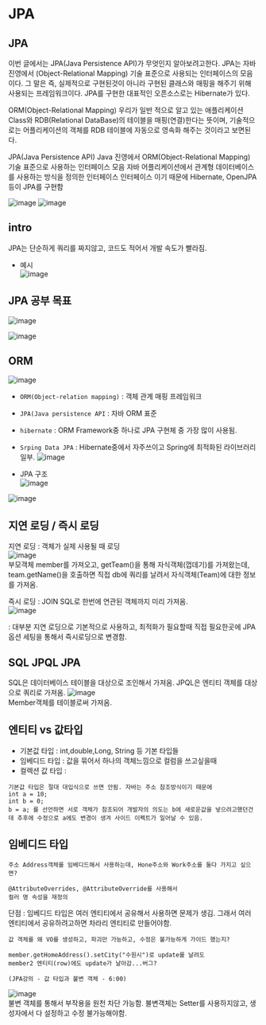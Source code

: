 # JPA


## JPA
이번 글에서는 JPA(Java Persistence API)가 무엇인지 알아보려고한다. JPA는 자바 진영에서 
(Object-Relational Mapping) 기술 표준으로 사용되는 인터페이스의 모음이다. 그 말은 즉, 실제적으로 구현된것이 아니라 구현된 클래스와 매핑을 해주기 위해 사용되는 프레임워크이다. JPA를 구현한 대표적인 오픈소스로는 Hibernate가 있다.

ORM(Object-Relational Mapping) 우리가 일반 적으로 알고 있는 애플리케이션 Class와 RDB(Relational DataBase)의 테이블을 매핑(연결)한다는 뜻이며, 기술적으로는 어플리케이션의 객체를 RDB 테이블에 자동으로 영속화 해주는 것이라고 보면된다.

JPA(Java Persistence API) Java 진영에서 ORM(Object-Relational Mapping) 기술 표준으로 사용하는 인터페이스 모음 자바 어플리케이션에서 관계형 데이터베이스를 사용하는 방식을 정의한 인터페이스 인터페이스 이기 때문에 Hibernate, OpenJPA 등이 JPA를 구현함

![image](https://user-images.githubusercontent.com/35188271/174612482-930a3cf9-a01c-4b93-a5f0-1c5dde793ca0.png)
![image](https://user-images.githubusercontent.com/35188271/174612507-5adffcbc-c983-4049-8ca2-81593e0bc24e.png)



## intro
JPA는 단순하게 쿼리를 짜지않고, 코드도 적어서 개발 속도가 빨라짐.  
- 예시  
![image](https://user-images.githubusercontent.com/35188271/162733055-760b4342-7356-4935-9408-63b7cc7f32de.png)  


## JPA 공부 목표
![image](https://user-images.githubusercontent.com/35188271/162733384-2011f044-240d-4890-abb8-872a40dbb823.png)  

![image](https://user-images.githubusercontent.com/35188271/162733690-e2086267-a3d0-4bc7-b459-d8bee9fce380.png)  


## ORM  
![image](https://user-images.githubusercontent.com/35188271/175764340-ea9b8254-4b2f-4961-a5fe-62eadc6c7db8.png)

- `ORM(Object-relation mapping)` : 객체 관계 매핑 프레임워크  
- `JPA(Java persistence API` : 자바 ORM 표준  
- `hibernate` : ORM Framework중 하나로 JPA 구현체 중 가장 많이 사용됨.
- `Srping Data JPA` : Hibernate중에서 자주쓰이고 Spring에 최적화된 라이브러리 일부.
![image](https://user-images.githubusercontent.com/35188271/175764412-1bb5fce2-0102-44fb-85d5-3fd7eab7297b.png)


- JPA 구조  
![image](https://user-images.githubusercontent.com/35188271/162744206-8e5dca73-37f3-4a4b-b21b-e961862748c5.png)  

![image](https://user-images.githubusercontent.com/35188271/162744483-c5c85ade-9fbb-42a5-8ffa-50999f470470.png)  






## 지연 로딩 / 즉시 로딩

지연 로딩 : 객체가 실제 사용될 때 로딩  
![image](https://user-images.githubusercontent.com/35188271/162746103-325ab37d-8e79-480c-bf9c-a887a200a854.png)  
부모객체 member를 가져오고, getTeam()을 통해 자식객체(껍데기)를 가져왔는데, team.getName()을 호출하면 직접 db에 쿼리를 날려서 자식객체(Team)에 대한 정보를 가져옴.  

즉시 로딩 : JOIN SQL로 한번에 연관된 객체까지 미리 가져옴.  
![image](https://user-images.githubusercontent.com/35188271/162747193-77effd4b-2fc7-44a3-a4bb-0314b0edeb4e.png)  

: 대부분 지연 로딩으로 기본적으로 사용하고, 최적화가 필요할때 직접 필요한곳에 JPA옵션 세팅을 통해서 즉시로딩으로 변경함.  



## SQL JPQL JPA
SQL은 데이터베이스 테이블을 대상으로 조인해서 가져옴.
JPQL은 엔티티 객체를 대상으로 쿼리로 가져옴.
![image](https://user-images.githubusercontent.com/35188271/162771815-8133eb68-3a1a-4916-a2ea-b5e780eca38a.png)  
Member객체를 테이블로써 가져옴.
    

 

## 엔티티 vs 값타입
- 기본값 타입 : int,double,Long, String 등 기본 타입들
- 임베디드 타입 : 값을 묶어서 하나의 객체느낌으로 컬럼을 쓰고싶을때
- 컬렉션 값 타입 : 

```
기본값 타입은 절대 대입식으로 쓰면 안됨. 자바는 주소 참조방식이기 때문에
int a = 10;
int b = 0;
b = a; 를 선언하면 서로 객체가 참조되어 개발자의 의도는 b에 새로운값을 넣으려고했던건데 추후에 수정으로 a에도 변경이 생겨 사이드 이펙트가 일어날 수 있음.
```


## 임베디드 타입

```
주소 Address객체를 임베디드해서 사용하는데, Hone주소와 Work주소를 둘다 가지고 싶으면?

@AttributeOverrides, @AttributeOverride를 사용해서
컬러 명 속성을 재정의
```

단점 : 임베디드 타입은 여러 엔티티에서 공유해서 사용하면 문제가 생김.
그래서 여러 엔티티에서 공유하려고하면 차라리 엔티티로 만들어야함.

  
`값 객체를 왜 VO를 생성하고, 파괴만 가능하고, 수정은 불가능하게 가이드 했는지?`  
```
member.getHomeAddress().setCity("수원시")로 update를 날려도
member2 엔티티(row)에도 update가 날아감...버그?

(JPA강의 - 값 타입과 불변 객체 - 6:00)
```
![image](https://user-images.githubusercontent.com/35188271/173843919-11e5c802-ef19-4929-b0f1-ac9b59aaddc7.png)  
불변 객체를 통해서 부작용을 원천 차단 가능함.
불변객체는 Setter를 사용하지않고, 생성자에서 다 설정하고 수정 불가능해야함.



## 
